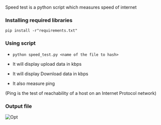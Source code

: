 Speed test is a python script which measures speed of internet

### Installing required libraries

`` pip install -r"requirements.txt" ``


### Using script 

* `` python speed_test.py <name of the file to hash> ``

* It will display upload data in kbps

* It will display Download data in kbps

* It also measure ping 

(Ping is the test of reachability of a host on an Internet Protocol network)

### Output file

![Opt](https://user-images.githubusercontent.com/48166328/96976384-695db480-1539-11eb-8707-fbd173c5cfdf.png)

